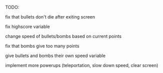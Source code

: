 TODO:

fix that bullets don't die after exiting screen

fix highscore variable

change speed of bullets/bombs based on current points

fix that bombs give too many points

give bullets and bombs their own speed variable

implement more powerups (teleportation, slow down speed, clear screen)
